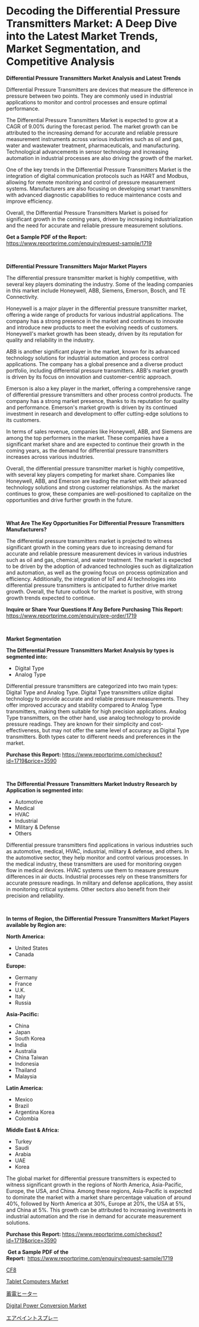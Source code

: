 <p><h1>Decoding the Differential Pressure Transmitters Market: A Deep Dive into the Latest Market Trends, Market Segmentation, and Competitive Analysis</h1></p><p><strong>Differential Pressure Transmitters Market Analysis and Latest Trends</strong></p>
<p><p>Differential Pressure Transmitters are devices that measure the difference in pressure between two points. They are commonly used in industrial applications to monitor and control processes and ensure optimal performance.</p><p>The Differential Pressure Transmitters Market is expected to grow at a CAGR of 9.00% during the forecast period. The market growth can be attributed to the increasing demand for accurate and reliable pressure measurement instruments across various industries such as oil and gas, water and wastewater treatment, pharmaceuticals, and manufacturing. Technological advancements in sensor technology and increasing automation in industrial processes are also driving the growth of the market.</p><p>One of the key trends in the Differential Pressure Transmitters Market is the integration of digital communication protocols such as HART and Modbus, allowing for remote monitoring and control of pressure measurement systems. Manufacturers are also focusing on developing smart transmitters with advanced diagnostic capabilities to reduce maintenance costs and improve efficiency.</p><p>Overall, the Differential Pressure Transmitters Market is poised for significant growth in the coming years, driven by increasing industrialization and the need for accurate and reliable pressure measurement solutions.</p></p>
<p><strong>Get a Sample PDF of the Report:&nbsp;</strong> <a href="https://www.reportprime.com/enquiry/request-sample/1719">https://www.reportprime.com/enquiry/request-sample/1719</a></p>
<p>&nbsp;</p>
<p><strong>Differential Pressure Transmitters Major Market Players</strong></p>
<p><p>The differential pressure transmitter market is highly competitive, with several key players dominating the industry. Some of the leading companies in this market include Honeywell, ABB, Siemens, Emerson, Bosch, and TE Connectivity.</p><p>Honeywell is a major player in the differential pressure transmitter market, offering a wide range of products for various industrial applications. The company has a strong presence in the market and continues to innovate and introduce new products to meet the evolving needs of customers. Honeywell's market growth has been steady, driven by its reputation for quality and reliability in the industry.</p><p>ABB is another significant player in the market, known for its advanced technology solutions for industrial automation and process control applications. The company has a global presence and a diverse product portfolio, including differential pressure transmitters. ABB's market growth is driven by its focus on innovation and customer-centric approach.</p><p>Emerson is also a key player in the market, offering a comprehensive range of differential pressure transmitters and other process control products. The company has a strong market presence, thanks to its reputation for quality and performance. Emerson's market growth is driven by its continued investment in research and development to offer cutting-edge solutions to its customers.</p><p>In terms of sales revenue, companies like Honeywell, ABB, and Siemens are among the top performers in the market. These companies have a significant market share and are expected to continue their growth in the coming years, as the demand for differential pressure transmitters increases across various industries.</p><p>Overall, the differential pressure transmitter market is highly competitive, with several key players competing for market share. Companies like Honeywell, ABB, and Emerson are leading the market with their advanced technology solutions and strong customer relationships. As the market continues to grow, these companies are well-positioned to capitalize on the opportunities and drive further growth in the future.</p></p>
<p>&nbsp;</p>
<p><strong>What Are The Key Opportunities For Differential Pressure Transmitters Manufacturers?</strong></p>
<p><p>The differential pressure transmitters market is projected to witness significant growth in the coming years due to increasing demand for accurate and reliable pressure measurement devices in various industries such as oil and gas, chemical, and water treatment. The market is expected to be driven by the adoption of advanced technologies such as digitalization and automation, as well as the growing focus on process optimization and efficiency. Additionally, the integration of IoT and AI technologies into differential pressure transmitters is anticipated to further drive market growth. Overall, the future outlook for the market is positive, with strong growth trends expected to continue.</p></p>
<p><strong>Inquire or Share Your Questions If Any Before Purchasing This Report:</strong> <a href="https://www.reportprime.com/enquiry/pre-order/1719">https://www.reportprime.com/enquiry/pre-order/1719</a></p>
<p>&nbsp;</p>
<p><strong>Market Segmentation</strong></p>
<p><strong>The Differential Pressure Transmitters Market Analysis by types is segmented into:</strong></p>
<p><ul><li>Digital Type</li><li>Analog Type</li></ul></p>
<p><p>Differential pressure transmitters are categorized into two main types: Digital Type and Analog Type. Digital Type transmitters utilize digital technology to provide accurate and reliable pressure measurements. They offer improved accuracy and stability compared to Analog Type transmitters, making them suitable for high precision applications. Analog Type transmitters, on the other hand, use analog technology to provide pressure readings. They are known for their simplicity and cost-effectiveness, but may not offer the same level of accuracy as Digital Type transmitters. Both types cater to different needs and preferences in the market.</p></p>
<p><strong>Purchase this Report:&nbsp;</strong><a href="https://www.reportprime.com/checkout?id=1719&price=3590">https://www.reportprime.com/checkout?id=1719&price=3590</a></p>
<p>&nbsp;</p>
<p><strong>The Differential Pressure Transmitters Market Industry Research by Application is segmented into:</strong></p>
<p><ul><li>Automotive</li><li>Medical</li><li>HVAC</li><li>Industrial</li><li>Military & Defense</li><li>Others</li></ul></p>
<p><p>Differential pressure transmitters find applications in various industries such as automotive, medical, HVAC, industrial, military & defense, and others. In the automotive sector, they help monitor and control various processes. In the medical industry, these transmitters are used for monitoring oxygen flow in medical devices. HVAC systems use them to measure pressure differences in air ducts. Industrial processes rely on these transmitters for accurate pressure readings. In military and defense applications, they assist in monitoring critical systems. Other sectors also benefit from their precision and reliability.</p></p>
<p>&nbsp;</p>
<p><strong>In terms of Region, the Differential Pressure Transmitters Market Players available by Region are:</strong></p>
<p>
    <p> <strong> North America: </strong>
        <ul>
            <li>United States</li>
            <li>Canada</li>
        </ul>
        </p> 
    <p> <strong> Europe: </strong>
        <ul>
            <li>Germany</li>
            <li>France</li>
            <li>U.K.</li>
            <li>Italy</li>
            <li>Russia</li>
        </ul>
        </p> 
    <p> <strong> Asia-Pacific: </strong>
        <ul>
            <li>China</li>
            <li>Japan</li>
            <li>South Korea</li>
            <li>India</li>
            <li>Australia</li>
            <li>China Taiwan</li>
            <li>Indonesia</li>
            <li>Thailand</li>
            <li>Malaysia</li>
        </ul>
        </p> 
    <p> <strong> Latin America: </strong>
        <ul>
            <li>Mexico</li>
            <li>Brazil</li>
            <li>Argentina Korea</li>
            <li>Colombia</li>
        </ul>
        </p> 
    <p> <strong> Middle East & Africa: </strong>
        <ul>
            <li>Turkey</li>
            <li>Saudi</li>
            <li>Arabia</li>
            <li>UAE</li>
            <li>Korea</li>
        </ul>
    </p>
    </p>
<p><p>The global market for differential pressure transmitters is expected to witness significant growth in the regions of North America, Asia-Pacific, Europe, the USA, and China. Among these regions, Asia-Pacific is expected to dominate the market with a market share percentage valuation of around 40%, followed by North America at 30%, Europe at 20%, the USA at 5%, and China at 5%. This growth can be attributed to increasing investments in industrial automation and the rise in demand for accurate measurement solutions.</p></p>
<p><strong>Purchase this Report: </strong><a href="https://www.reportprime.com/checkout?id=1719&price=3590">https://www.reportprime.com/checkout?id=1719&price=3590</a></p>
<p>&nbsp;<strong>Get a Sample PDF of the Report:&nbsp;&nbsp;</strong><a href="https://www.reportprime.com/enquiry/request-sample/1719">https://www.reportprime.com/enquiry/request-sample/1719</a></p>
<p><strong></strong></p>
<p><p><a href="https://github.com/hwbcz413288296/Market-Research-Report-List-1/blob/main/148271910075.md">CF8</a></p><p><a href="https://github.com/timeliteaut/Market-Research-Report-List-1/blob/main/tablet-computers-market.md">Tablet Computers Market</a></p><p><a href="https://medium.com/@vedakuvlis2023/%E9%9B%BB%E6%B0%97%E8%B2%AF%E8%94%B5%E3%83%92%E3%83%BC%E3%82%BF%E3%83%BC%E5%B8%82%E5%A0%B4%E8%A6%8F%E6%A8%A1-%E5%B8%82%E5%A0%B4%E3%81%AE%E5%B1%95%E6%9C%9B%E3%81%A8%E5%B8%82%E5%A0%B4%E4%BA%88%E6%B8%AC-2024%E5%B9%B4%E3%81%8B%E3%82%892031%E5%B9%B4-8466d9914ea8">蓄電ヒーター</a></p><p><a href="https://github.com/seekum/Market-Research-Report-List-1/blob/main/digital-power-conversion-market.md">Digital Power Conversion Market</a></p><p><a href="https://medium.com/@zackaryhalvorson2023/%E3%82%A8%E3%82%A2%E3%83%BC%E3%83%9A%E3%82%A4%E3%83%B3%E3%83%88%E3%82%B9%E3%83%97%E3%83%AC%E3%83%BC%E3%82%AC%E3%83%BC%E3%83%9E%E3%83%BC%E3%82%B1%E3%83%83%E3%83%88-2031%E5%B9%B4%E3%81%BE%E3%81%A7%E3%81%AE%E3%83%88%E3%83%AC%E3%83%B3%E3%83%89-%E4%BA%88%E6%B8%AC-%E7%AB%B6%E4%BA%89%E5%88%86%E6%9E%90-f50cb4bbefbb">エアペイントスプレー</a></p></p>